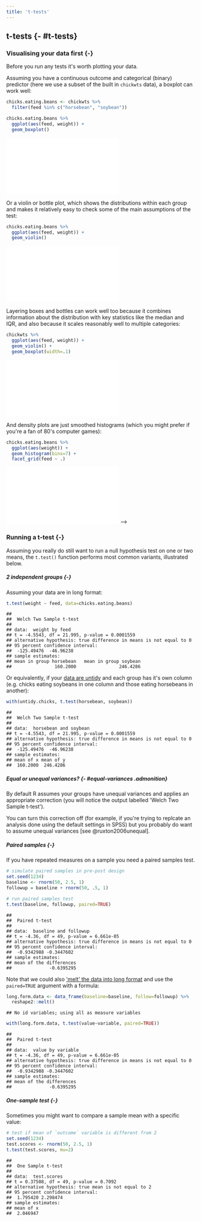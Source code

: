 ```yaml
---
title: 't-tests'
---
```






## t-tests {- #t-tests}


### Visualising your data first {-}

Before you run any tests it's worth plotting your data. 

Assuming you have a continuous outcome and categorical (binary) predictor (here we use a subset of the built in `chickwts` data), a boxplot can work well:


```r
chicks.eating.beans <- chickwts %>% 
  filter(feed %in% c("horsebean", "soybean"))

chicks.eating.beans %>% 
  ggplot(aes(feed, weight)) +
  geom_boxplot()
```

![(\#fig:boxplot)The box in a boxplot indictes the IQR; the whisker indicates the min/max values or 1.5 	imes the IQR, whichever is the smaller. If there are outliers beyond 1.5 	imes the IQR then they are shown as points.](t-tests_files/figure-latex/boxplot-1.pdf) 

Or a violin or bottle plot, which shows the distributions within each group and makes it relatively easy to check some of the main assumptions of the test:


```r
chicks.eating.beans %>% 
  ggplot(aes(feed, weight)) +
  geom_violin()
```

![](t-tests_files/figure-latex/unnamed-chunk-2-1.pdf)<!-- --> 


Layering boxes and bottles can work well too because it combines information about the distribution with key statistics like the median and IQR, and also because it scales reasonably well to multiple categories:



```r
chickwts %>% 
  ggplot(aes(feed, weight)) +
  geom_violin() +
  geom_boxplot(width=.1)
```

![](t-tests_files/figure-latex/unnamed-chunk-3-1.pdf)<!-- --> 


<!-- Bottleplots are just density plots, turned 90 degrees. Density plots might be more familiar to some, but it's hard to show more than 2 or 3 categories:


```r
chicks.eating.beans %>% 
  ggplot(aes(weight, fill=feed)) +
  geom_density(alpha=.5)
```

![](t-tests_files/figure-latex/unnamed-chunk-4-1.pdf)<!-- --> 



And density plots are just smoothed histograms (which you might prefer if you're a fan of 80's computer games):


```r
chicks.eating.beans %>% 
  ggplot(aes(weight)) +
  geom_histogram(bins=7) + 
  facet_grid(feed ~ .)
```

![](t-tests_files/figure-latex/unnamed-chunk-5-1.pdf)<!-- --> 
 -->


### Running a t-test {-}

Assuming you really do still want to run a null hypothesis test on one or two means, the `t.test()` function performs most common variants, illustrated below.




##### 2 independent groups {-}

Assuming  your data are in long format:


```r
t.test(weight ~ feed, data=chicks.eating.beans)
```

```
## 
## 	Welch Two Sample t-test
## 
## data:  weight by feed
## t = -4.5543, df = 21.995, p-value = 0.0001559
## alternative hypothesis: true difference in means is not equal to 0
## 95 percent confidence interval:
##  -125.49476  -46.96238
## sample estimates:
## mean in group horsebean   mean in group soybean 
##                160.2000                246.4286
```


Or equivalently, if your [data are untidy](#tidying-data) and each group has it's own column (e.g. chicks eating soybeans in one column and those eating horsebeans in another):




```r
with(untidy.chicks, t.test(horsebean, soybean))
```

```
## 
## 	Welch Two Sample t-test
## 
## data:  horsebean and soybean
## t = -4.5543, df = 21.995, p-value = 0.0001559
## alternative hypothesis: true difference in means is not equal to 0
## 95 percent confidence interval:
##  -125.49476  -46.96238
## sample estimates:
## mean of x mean of y 
##  160.2000  246.4286
```


##### Equal or unequal variances? {- #equal-variances .admonition}

By default R assumes your groups have unequal variances and applies an appropriate correction (you will notice the output labelled 'Welch Two Sample t-test'). 

You can turn this correction off (for example, if you're trying to replcate an analysis done using the default settings in SPSS) but you probably do want to assume unequal variances [see @ruxton2006unequal].




##### Paired samples {-}

If you have repeated measures on a sample you need a paired samples test. 


```r
# simulate paired samples in pre-post design
set.seed(1234)
baseline <- rnorm(50, 2.5, 1)
followup = baseline + rnorm(50, .5, 1)

# run paired samples test
t.test(baseline, followup, paired=TRUE)
```

```
## 
## 	Paired t-test
## 
## data:  baseline and followup
## t = -4.36, df = 49, p-value = 6.661e-05
## alternative hypothesis: true difference in means is not equal to 0
## 95 percent confidence interval:
##  -0.9342988 -0.3447602
## sample estimates:
## mean of the differences 
##              -0.6395295
```


Note that we could also ['melt' the data into long format](#wide-to-long) and use the `paired=TRUE` argument with a formula:


```r
long.form.data <- data_frame(baseline=baseline, follow=followup) %>% 
  reshape2::melt()
```

```
## No id variables; using all as measure variables
```

```r
with(long.form.data, t.test(value~variable, paired=TRUE))
```

```
## 
## 	Paired t-test
## 
## data:  value by variable
## t = -4.36, df = 49, p-value = 6.661e-05
## alternative hypothesis: true difference in means is not equal to 0
## 95 percent confidence interval:
##  -0.9342988 -0.3447602
## sample estimates:
## mean of the differences 
##              -0.6395295
```



##### One-sample test {-}

Sometimes you might want to compare a sample mean with a specific value:


```r
# test if mean of `outcome` variable is different from 2
set.seed(1234)
test.scores <- rnorm(50, 2.5, 1)
t.test(test.scores, mu=2)
```

```
## 
## 	One Sample t-test
## 
## data:  test.scores
## t = 0.37508, df = 49, p-value = 0.7092
## alternative hypothesis: true mean is not equal to 2
## 95 percent confidence interval:
##  1.795420 2.298474
## sample estimates:
## mean of x 
##  2.046947
```

